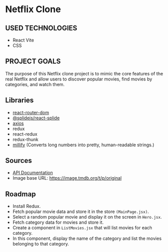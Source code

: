 # Netflix Clone 



## USED TECHNOLOGIES 
- React Vite 
- CSS

## PROJECT GOALS 
The purpose of this Netflix clone project is to mimic the core features of the real Netflix and allow users to discover popular movies, find movies by categories, and watch them.


## Libraries 
- [react-router-dom](https://reactrouter.com/)
- [@splidejs/react-splide](https://splidejs.com/react-splide/)
- [axios](https://axios-http.com/)
- redux
- react-redux
- redux-thunk
- [millify](https://www.npmjs.com/package/millify) (Converts long numbers into pretty, human-readable strings.)

## Sources 
- [API Documentation](https://developer.themoviedb.org/reference/intro/getting-started)
- Image base URL: https://image.tmdb.org/t/p/original

## Roadmap 
-  Install Redux.
-  Fetch popular movie data and store it in the store `(MainPage.jsx)`.
-  Select a random popular movie and display it on the screen in `Hero.jsx`.
-  Fetch category data for movies and store it.
-  Create a component in `ListMovies.jsx` that will list movies for each category.
- In this component, display the name of the category and list the movies belonging to that category.

